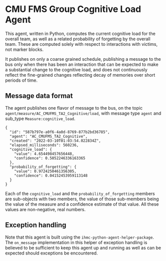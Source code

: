 # CMU FMS Group Cognitive Load Agent

This agent, written in Python, computes the current cognitive load for
the overall team, as well as a related probability of forgetting by
the overall team. These are computed solely with respect to
interactions with victims, not marker blocks.

It publishes on only a coarse grained schedule, publishing a message to the bus
only when there has been an interaction that can be expected to make a substantial
change to the cognitive load, and does not continuously reflect the fine-grained
changes reflecting decay of memories over short periods of time.

## Message data format

The agent publishes one flavor of message to the bus,
on the topic `agent/measure/AC_CMUFMS_TA2_Cognitive/load`, with
message type `agent` and sub_type `Measure:cognitive_load`.

    {
      "id": "587b797e-a0f6-4a0d-8769-877b2bd36785",
      "agent": "AC_CMUFMS_TA2_Cognitive",
      "created": "2022-03-10T01:03:54.022834Z",
      "elapsed_milliseconds": 560236,
      "cognitive_load": {
        "value": 4.654498457656448,
        "confidence": 0.5052246336163365
      },
      "probability_of_forgetting": {
        "value": 0.9724250461356305,
        "confidence": 0.04152453959113148
      }
    }

Each of the `cognitive_load` and the `probability_of_forgetting` members are
sub-objects with two members, the value of those sub-members being the
value of the measure and a confidence estimate of that value. All
these values are non-negative, real numbers.

## Exception handling

Note that this agent is built using the `ihmc-python-agent-helper-package`. The
`on_message` implementation in this helper of exception handling is believed to
be sufficient to keep this agent up and running as well as can be expected should
exceptions be encountered.
